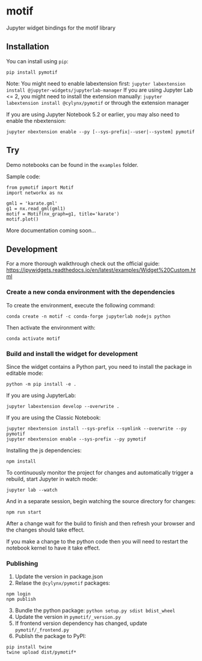 
# motif

Jupyter widget bindings for the motif library

## Installation

You can install using `pip`:

```
pip install pymotif
```

Note: You might need to enable labextension first: `jupyter labextension install @jupyter-widgets/jupyterlab-manager`
If you are using Jupyter Lab <= 2, you might need to install the extension manually: `jupyter labextension install @cylynx/pymotif` or through the extension manager

If you are using Jupyter Notebook 5.2 or earlier, you may also need to enable
the nbextension:
```
jupyter nbextension enable --py [--sys-prefix|--user|--system] pymotif
```

## Try

Demo notebooks can be found in the `examples` folder.

Sample code:
```
from pymotif import Motif
import networkx as nx

gml1 = 'karate.gml'
g1 = nx.read_gml(gml1)
motif = Motif(nx_graph=g1, title='karate')
motif.plot()
```

More documentation coming soon...

## Development

For a more thorough walkthrough check out the official guide:  
https://ipywidgets.readthedocs.io/en/latest/examples/Widget%20Custom.html

### Create a new conda environment with the dependencies

To create the environment, execute the following command:

```
conda create -n motif -c conda-forge jupyterlab nodejs python
```

Then activate the environment with:

```
conda activate motif
```

### Build and install the widget for development

Since the widget contains a Python part, you need to install the package in editable mode:

```
python -m pip install -e .
```

If you are using JupyterLab:

```
jupyter labextension develop --overwrite .
```

If you are using the Classic Notebook:

```
jupyter nbextension install --sys-prefix --symlink --overwrite --py pymotif
jupyter nbextension enable --sys-prefix --py pymotif
```

Installing the js dependencies:

```
npm install
```

To continuously monitor the project for changes and automatically trigger a rebuild, start Jupyter in watch mode:

```
jupyter lab --watch
```

And in a separate session, begin watching the source directory for changes:

```
npm run start
```

After a change wait for the build to finish and then refresh your browser and the changes should take effect.  

If you make a change to the python code then you will need to restart the notebook kernel to have it take effect.

### Publishing

1. Update the version in package.json
2. Relase the `@cylynx/pymotif` packages:

```
npm login
npm publish
```

3. Bundle the python package: `python setup.py sdist bdist_wheel`
4. Update the version in `pymotif/_version.py`
5. If frontend version dependency has changed, update `pymotif/_frontend.py`
6. Publish the package to PyPI:

```
pip install twine
twine upload dist/pymotif*
```
